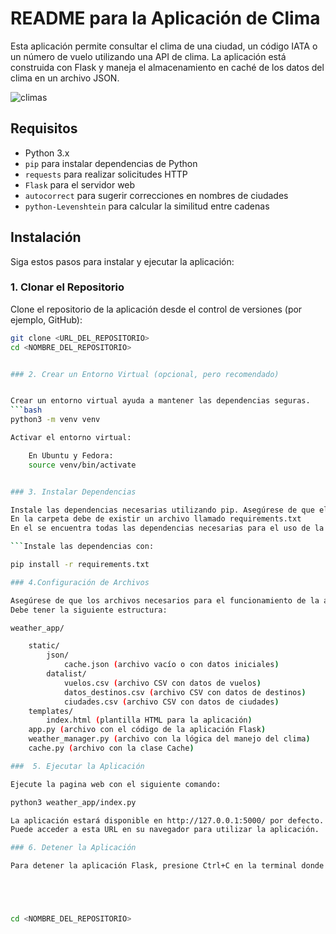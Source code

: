 # README para la Aplicación de Clima

Esta aplicación permite consultar el clima de una ciudad, un código IATA o un número de vuelo utilizando una API de clima. La aplicación está construida con Flask y maneja el almacenamiento en caché de los datos del clima en un archivo JSON.

![climas](https://github.com/user-attachments/assets/fe2e13a0-985d-4f88-be52-64b1e39ae19f)

## Requisitos

- Python 3.x
- `pip` para instalar dependencias de Python
- `requests` para realizar solicitudes HTTP
- `Flask` para el servidor web
- `autocorrect` para sugerir correcciones en nombres de ciudades
- `python-Levenshtein` para calcular la similitud entre cadenas

## Instalación

Siga estos pasos para instalar y ejecutar la aplicación:

### 1. Clonar el Repositorio

Clone el repositorio de la aplicación desde el control de versiones (por ejemplo, GitHub):

```bash
git clone <URL_DEL_REPOSITORIO>
cd <NOMBRE_DEL_REPOSITORIO>


### 2. Crear un Entorno Virtual (opcional, pero recomendado)


Crear un entorno virtual ayuda a mantener las dependencias seguras.
```bash
python3 -m venv venv

Activar el entorno virtual:

    En Ubuntu y Fedora:
    source venv/bin/activate


### 3. Instalar Dependencias

Instale las dependencias necesarias utilizando pip. Asegúrese de que el entorno virtual esté activado si lo está utilizando.
En la carpeta debe de existir un archivo llamado requirements.txt
En el se encuentra todas las dependencias necesarias para el uso de la pagina web.

```Instale las dependencias con:

pip install -r requirements.txt

### 4.Configuración de Archivos

Asegúrese de que los archivos necesarios para el funcionamiento de la aplicación estén en los directorios correctos.
Debe tener la siguiente estructura:

weather_app/

    static/
        json/
            cache.json (archivo vacío o con datos iniciales)
        datalist/
            vuelos.csv (archivo CSV con datos de vuelos)
            datos_destinos.csv (archivo CSV con datos de destinos)
            ciudades.csv (archivo CSV con datos de ciudades)
    templates/
        index.html (plantilla HTML para la aplicación)
    app.py (archivo con el código de la aplicación Flask)
    weather_manager.py (archivo con la lógica del manejo del clima)
    cache.py (archivo con la clase Cache)

###  5. Ejecutar la Aplicación

Ejecute la pagina web con el siguiente comando:

python3 weather_app/index.py

La aplicación estará disponible en http://127.0.0.1:5000/ por defecto.
Puede acceder a esta URL en su navegador para utilizar la aplicación.

### 6. Detener la Aplicación

Para detener la aplicación Flask, presione Ctrl+C en la terminal donde está ejecutando la aplicación.





cd <NOMBRE_DEL_REPOSITORIO>
